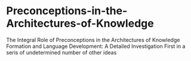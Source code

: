 # Preconceptions-in-the-Architectures-of-Knowledge
The Integral Role of Preconceptions in the Architectures of Knowledge Formation and Language Development: A Detailed Investigation
First in a seris of undetermined number of other ideas  
